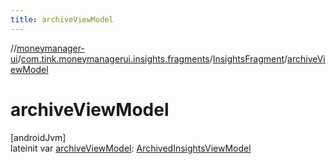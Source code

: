 ```yaml
---
title: archiveViewModel
---
```

//[moneymanager-ui](../../../index.html)/[com.tink.moneymanagerui.insights.fragments](../index.html)/[InsightsFragment](index.html)/[archiveViewModel](archive-view-model.html)



# archiveViewModel



[androidJvm]\
lateinit var [archiveViewModel](archive-view-model.html): [ArchivedInsightsViewModel](../../com.tink.moneymanagerui.insights/-archived-insights-view-model/index.html)




